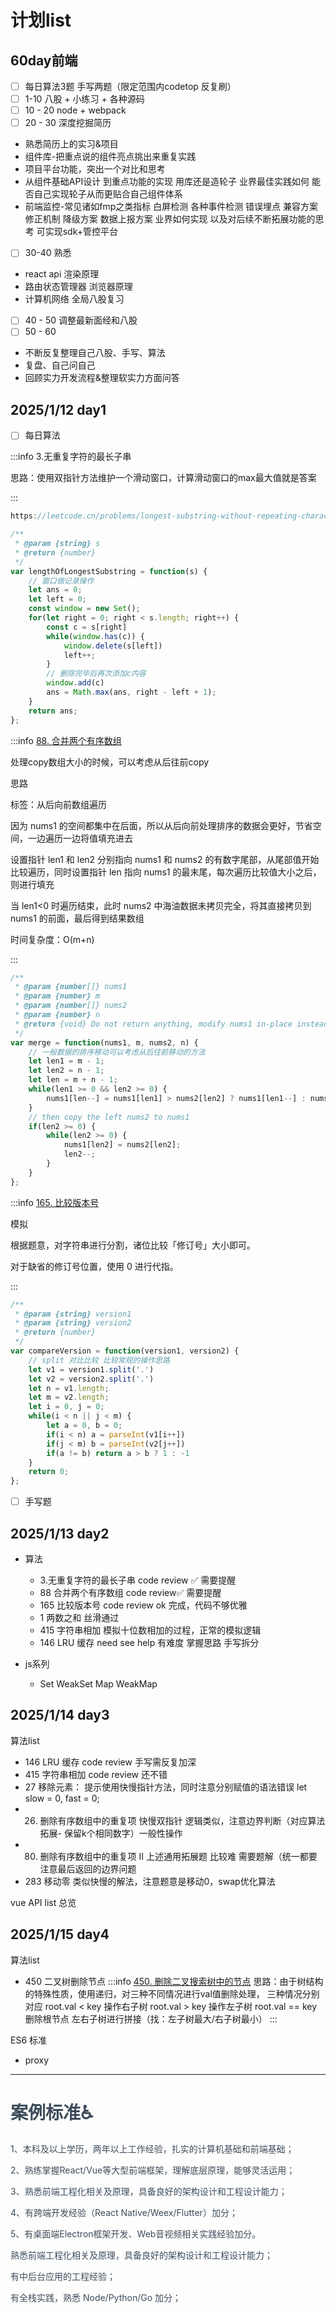 
# 计划list
## 60day前端

- [ ] 每日算法3题 手写两题（限定范围内codetop 反复刷）
- [ ] 1-10 八股 + 小练习 + 各种源码
- [ ]  10 - 20 node + webpack
- [ ] 20 - 30 深度挖掘简历
+ 熟悉简历上的实习&项目
+ 组件库-把重点说的组件亮点挑出来重复实践
+ 项目平台功能，突出一个对比和思考
+ 从组件基础API设计 到重点功能的实现 用库还是造轮子 业界最佳实践如何 能否自己实现轮子从而更贴合自己组件体系
+ 前端监控-常见诸如fmp之类指标 白屏检测 各种事件检测 错误埋点 兼容方案 修正机制 降级方案 数据上报方案 业界如何实现 以及对后续不断拓展功能的思考 可实现sdk+管控平台
- [ ] 30-40 熟悉 
+ react api 渲染原理 
+ 路由状态管理器 浏览器原理
+ 计算机网络 全局八股复习
- [ ] 40 - 50 调整最新面经和八股
- [ ] 50 - 60 
+ 不断反复整理自己八股、手写、算法
+ 复盘、自己问自己
+ 回顾实力开发流程&整理软实力方面问答

## 2025/1/12 day1
- [ ] 每日算法

:::info
3.无重复字符的最长子串 

思路：使用双指针方法维护一个滑动窗口，计算滑动窗口的max最大值就是答案

:::

```javascript
https://leetcode.cn/problems/longest-substring-without-repeating-characters/description/

/**
 * @param {string} s
 * @return {number}
 */
var lengthOfLongestSubstring = function(s) {
    // 窗口做记录操作
    let ans = 0;
    let left = 0;
    const window = new Set();
    for(let right = 0; right < s.length; right++) {
        const c = s[right]
        while(window.has(c)) {
            window.delete(s[left])
            left++;
        }
        // 删除完毕后再次添加c内容
        window.add(c)
        ans = Math.max(ans, right - left + 1);
    }
    return ans;
};


```

:::info
[88. 合并两个有序数组](https://leetcode.cn/problems/merge-sorted-array/)

处理copy数组大小的时候，可以考虑从后往前copy

思路

标签：从后向前数组遍历

因为 nums1 的空间都集中在后面，所以从后向前处理排序的数据会更好，节省空间，一边遍历一边将值填充进去

设置指针 len1 和 len2 分别指向 nums1 和 nums2 的有数字尾部，从尾部值开始比较遍历，同时设置指针 len 指向 nums1 的最末尾，每次遍历比较值大小之后，则进行填充

当 len1<0 时遍历结束，此时 nums2 中海油数据未拷贝完全，将其直接拷贝到 nums1 的前面，最后得到结果数组

时间复杂度：O(m+n)



:::

```javascript
/**
 * @param {number[]} nums1
 * @param {number} m
 * @param {number[]} nums2
 * @param {number} n
 * @return {void} Do not return anything, modify nums1 in-place instead.
 */
var merge = function(nums1, m, nums2, n) {
    // 一般数据的排序移动可以考虑从后往前移动的方法
    let len1 = m - 1;
    let len2 = n - 1;
    let len = m + n - 1;
    while(len1 >= 0 && len2 >= 0) {
        nums1[len--] = nums1[len1] > nums2[len2] ? nums1[len1--] : nums2[len2--];
    }
    // then copy the left nums2 to nums1
    if(len2 >= 0) {
        while(len2 >= 0) {
            nums1[len2] = nums2[len2];
            len2--;
        }
    }
};
```

:::info
[165. 比较版本号](https://leetcode.cn/problems/compare-version-numbers)

模拟

根据题意，对字符串进行分割，诸位比较「修订号」大小即可。

对于缺省的修订号位置，使用 0 进行代指。

:::

```javascript
/**
 * @param {string} version1
 * @param {string} version2
 * @return {number}
 */
var compareVersion = function(version1, version2) {
    // split 对比比较 比较常规的操作思路
    let v1 = version1.split('.')
    let v2 = version2.split('.')
    let n = v1.length;
    let m = v2.length;
    let i = 0, j = 0;
    while(i < n || j < m) {
        let a = 0, b = 0;
        if(i < n) a = parseInt(v1[i++])
        if(j < m) b = parseInt(v2[j++])
        if(a != b) return a > b ? 1 : -1
    } 
    return 0;
};
```

- [ ] 手写题



## 2025/1/13 day2
+ 算法
    - 3.无重复字符的最长子串 code review ✅  需要提醒
    - 88 合并两个有序数组 code review✅ 需要提醒
    - 165 比较版本号 code review   ok 完成，代码不够优雅
    - 1 两数之和  丝滑通过
    - 415 字符串相加  模拟十位数相加的过程，正常的模拟逻辑
    - 146 LRU 缓存 need see help 有难度 掌握思路 手写拆分



+ js系列
    - Set WeakSet Map WeakMap

## 2025/1/14 day3
算法list

+ 146 LRU 缓存 code review 手写需反复加深
+ 415 字符串相加  code review 还不错
+ 27 移除元素： 提示使用快慢指针方法，同时注意分别赋值的语法错误 let slow = 0, fast = 0;
+ 26. 删除有序数组中的重复项  快慢双指针 逻辑类似，注意边界判断（对应算法拓展- 保留k个相同数字）一般性操作
+ 80. 删除有序数组中的重复项 II  上述通用拓展题 比较难 需要题解（统一都要注意最后返回的边界问题
+ 283 移动零 类似快慢的解法，注意题意是移动0，swap优化算法

vue API list 总览

## 2025/1/15 day4
算法list
- 450 二叉树删除节点 
:::info
[450. 删除二叉搜索树中的节点](https://leetcode.cn/problems/delete-node-in-a-bst/description/)
思路：由于树结构的特殊性质，使用递归，对三种不同情况进行val值删除处理， 三种情况分别对应
root.val < key 操作右子树
root.val > key 操作左子树
root.val == key 删除根节点 左右子树进行拼接（找：左子树最大/右子树最小）
:::




ES6 标准

+ proxy





<hr />


<h1 id="wgeAd"><font style="color:rgb(62, 76, 91);">案例标准</font><font style="color:rgb(62, 76, 91);">♿️</font></h1>
<font style="color:rgb(62, 76, 91);">1、本科及以上学历，两年以上工作经验，扎实的计算机基础和前端基础； </font>

<font style="color:rgb(62, 76, 91);">2、熟练掌握React/Vue等大型前端框架，理解底层原理，能够灵活运用； </font>

<font style="color:rgb(62, 76, 91);">3、熟悉前端工程化相关及原理，具备良好的架构设计和工程设计能力； </font>

<font style="color:rgb(62, 76, 91);">4、有跨端开发经验（React Native/Weex/Flutter）加分； </font>

<font style="color:rgb(62, 76, 91);">5、有桌面端Electron框架开发、Web音视频相关实践经验加分。</font>

<font style="color:rgb(62, 76, 91);">熟悉前端工程化相关及原理，具备良好的架构设计和工程设计能力； </font>

<font style="color:rgb(62, 76, 91);">有中后台应用的工程经验；</font>

<font style="color:rgb(62, 76, 91);">有全栈实践，熟悉 Node/Python/Go 加分；</font>











